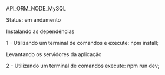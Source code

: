API_ORM_NODE_MySQL

Status: em andamento


Instalando as dependências

1 - Utilizando um terminal de comandos e execute: npm install;


Levantando os servidores da aplicaçâo

2 - Utilizando um terminal de comandos execute: npm run dev;
